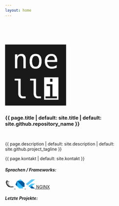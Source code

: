 ```yaml
---
layout: home
---
```



<br>
<br>
<h1 class="header center"><img style="height: 200px; width: 200px;" src="assets/images/noelli.png" alt=""></h1>
<h3 class="no-top-margin header center">{{ page.title | default: site.title | default: site.github.repository_name }}</h3>
<br>
<div class="row center">
    <p class="flow-text">
        {{ page.description | default: site.description | default: site.github.project_tagline }}
    </p>
    <p class="flow-text">
        {{ page.kontakt | default: site.kontakt }}<br>
        <a class="icon-large" target="_blank" href="mailto:{{ site.email }}"><i class="fa fa-envelope green-text" style=""></i></a>
    </p>
</div>
<div class="separator">
    <h5>Sprachen / Frameworks:</h5>
</div>
<div class="row center">
    <a class="btn btn-flat waves-effect waves-light waves-green icon-large tooltipped" data-position="top" data-tooltip="python.org" href="https://python.org">
        <i class="fab fa-python"></i>
    </a>
    <a class="btn btn-flat waves-effect waves-light waves-green icon-large tooltipped" data-position="top" data-tooltip="flask.palletsprojects.com" href="https://flask.palletsprojects.com/">
        <img height="30px" width="30px" src="/assets/images/flask.png">
    </a>
    <a class="btn btn-flat waves-effect waves-light waves-green icon-large tooltipped" data-position="top" data-tooltip="dart.dev" href="https://dart.dev/">
        <img height="30px" width="30px" src="/assets/images/logo_dart.png">
    </a>
    <a class="btn btn-flat waves-effect waves-light waves-green icon-large tooltipped" data-position="top" data-tooltip="flutter.dev" href="https://flutter.dev">
        <img height="30px" width="30px" src="/assets/images/logo_flutter.png">
    </a>
    <a class="btn btn-flat waves-effect waves-light waves-green icon-large tooltipped" data-position="top" data-tooltip="nginx.org" href="https://nginx.org">
        NGINX
    </a>
</div>
<div class="separator">
    <h5>Letzte Projekte:</h5>
</div>

<br>